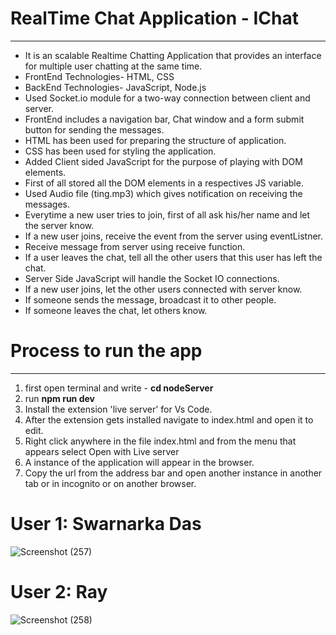 <h1>RealTime Chat Application - IChat</h1>
<hr>
<ul>
  <li>It is an scalable Realtime Chatting Application that provides an interface for multiple user chatting at the same time.</li>
  <li>FrontEnd Technologies- HTML, CSS</li>
  <li>BackEnd Technologies- JavaScript, Node.js</li>
  <li>Used Socket.io module for a two-way connection between client and server.</li>
  <li>FrontEnd includes a navigation bar, Chat window and a form submit button for sending the messages.</li>
  <li>HTML has been used for preparing the structure of application.</li>
  <li>CSS has been used for styling the application.</li>
  <li>Added Client sided JavaScript for the purpose of playing with DOM elements.</li>
  <li>First of all stored all the DOM elements in a respectives JS variable.</li>
  <li>Used Audio file (ting.mp3) which gives notification on receiving the messages.</li>
  <li>Everytime a new user tries to join, first of all ask his/her name and let the server know.</li>
  <li>If a new user joins, receive the event from the server using eventListner.</li>
  <li>Receive message from server using receive function.</li>
  <li>If a user leaves the chat, tell all the other users that this user has left the chat.</li>
  <li>Server Side JavaScript will handle the Socket IO connections.</li>
  <li>If a new user joins, let the other users connected with server know.</li>
  <li>If someone sends the message, broadcast it to other people.</li>
  <li>If someone leaves the chat, let others know.</li>
</ul>




<h1>Process to run the app</h1>
<hr>
<ol>
  <li>first open terminal and write - <b>cd nodeServer</b></li>
  <li>run <b>npm run dev</b></li>
  <li>Install the extension 'live server' for Vs Code.</li>
  <li>After the extension gets installed navigate to index.html and open it to edit.</li>
  <li>Right click anywhere in the file index.html and from the menu that appears select Open with Live server</li>
  <li>A instance of the application will appear in the browser.</li>
  <li>Copy the url from the address bar and open another instance in another tab or in incognito or on another browser.</li>
</ol>

<h1>User 1: Swarnarka Das</h1>

![Screenshot (257)](https://user-images.githubusercontent.com/84660268/217365582-f06c975b-0403-40d1-a98c-164e36d47d3c.png)


<h1>User 2: Ray</h1>

![Screenshot (258)](https://user-images.githubusercontent.com/84660268/217365748-81432018-3588-4512-8a28-365e9bae3d33.png)
